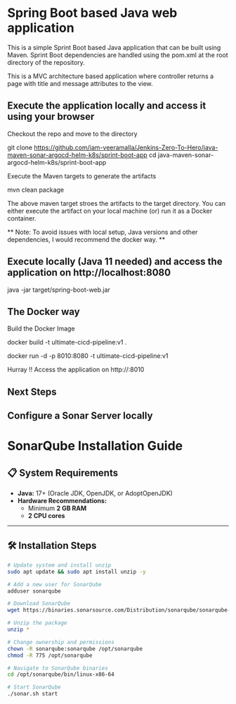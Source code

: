 # Spring Boot based Java web application
This is a simple Sprint Boot based Java application that can be built using Maven. Sprint Boot dependencies are handled using the pom.xml at the root directory of the repository.

This is a MVC architecture based application where controller returns a page with title and message attributes to the view.

## Execute the application locally and access it using your browser

Checkout the repo and move to the directory

git clone https://github.com/iam-veeramalla/Jenkins-Zero-To-Hero/java-maven-sonar-argocd-helm-k8s/sprint-boot-app
cd java-maven-sonar-argocd-helm-k8s/sprint-boot-app

Execute the Maven targets to generate the artifacts

mvn clean package

The above maven target stroes the artifacts to the target directory. You can either execute the artifact on your local machine (or) run it as a Docker container.

** Note: To avoid issues with local setup, Java versions and other dependencies, I would recommend the docker way. **

## Execute locally (Java 11 needed) and access the application on http://localhost:8080

java -jar target/spring-boot-web.jar

## The Docker way
Build the Docker Image

docker build -t ultimate-cicd-pipeline:v1 .

docker run -d -p 8010:8080 -t ultimate-cicd-pipeline:v1

Hurray !! Access the application on http://<ip-address>:8010

## Next Steps

## Configure a Sonar Server locally

# SonarQube Installation Guide

## 📋 System Requirements
- **Java:** 17+ (Oracle JDK, OpenJDK, or AdoptOpenJDK)  
- **Hardware Recommendations:**  
  - Minimum **2 GB RAM**  
  - **2 CPU cores**  

---

## 🛠 Installation Steps

```bash
# Update system and install unzip
sudo apt update && sudo apt install unzip -y

# Add a new user for SonarQube
adduser sonarqube

# Download SonarQube
wget https://binaries.sonarsource.com/Distribution/sonarqube/sonarqube-10.4.1.88267.zip

# Unzip the package
unzip *

# Change ownership and permissions
chown -R sonarqube:sonarqube /opt/sonarqube
chmod -R 775 /opt/sonarqube

# Navigate to SonarQube binaries
cd /opt/sonarqube/bin/linux-x86-64

# Start SonarQube
./sonar.sh start
